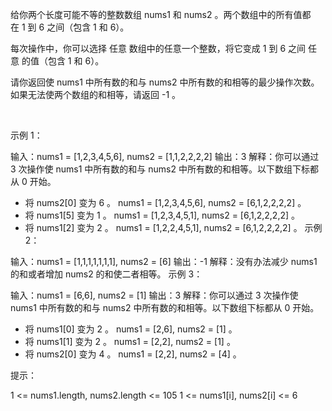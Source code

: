 给你两个长度可能不等的整数数组 nums1 和 nums2 。两个数组中的所有值都在 1 到 6 之间（包含 1 和 6）。

每次操作中，你可以选择 任意 数组中的任意一个整数，将它变成 1 到 6 之间 任意 的值（包含 1 和 6）。

请你返回使 nums1 中所有数的和与 nums2 中所有数的和相等的最少操作次数。如果无法使两个数组的和相等，请返回 -1 。

 

示例 1：

输入：nums1 = [1,2,3,4,5,6], nums2 = [1,1,2,2,2,2]
输出：3
解释：你可以通过 3 次操作使 nums1 中所有数的和与 nums2 中所有数的和相等。以下数组下标都从 0 开始。
- 将 nums2[0] 变为 6 。 nums1 = [1,2,3,4,5,6], nums2 = [6,1,2,2,2,2] 。
- 将 nums1[5] 变为 1 。 nums1 = [1,2,3,4,5,1], nums2 = [6,1,2,2,2,2] 。
- 将 nums1[2] 变为 2 。 nums1 = [1,2,2,4,5,1], nums2 = [6,1,2,2,2,2] 。
示例 2：

输入：nums1 = [1,1,1,1,1,1,1], nums2 = [6]
输出：-1
解释：没有办法减少 nums1 的和或者增加 nums2 的和使二者相等。
示例 3：

输入：nums1 = [6,6], nums2 = [1]
输出：3
解释：你可以通过 3 次操作使 nums1 中所有数的和与 nums2 中所有数的和相等。以下数组下标都从 0 开始。
- 将 nums1[0] 变为 2 。 nums1 = [2,6], nums2 = [1] 。
- 将 nums1[1] 变为 2 。 nums1 = [2,2], nums2 = [1] 。
- 将 nums2[0] 变为 4 。 nums1 = [2,2], nums2 = [4] 。
 

提示：

1 <= nums1.length, nums2.length <= 105
1 <= nums1[i], nums2[i] <= 6
